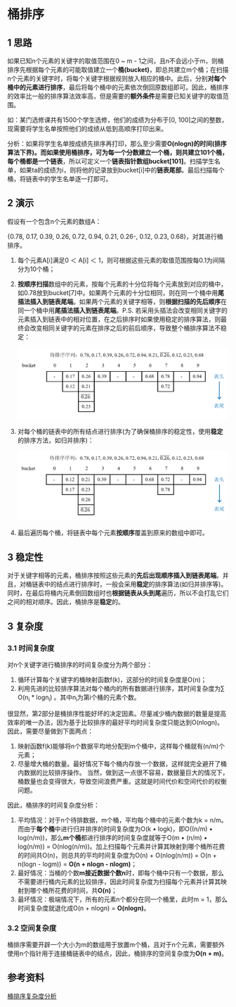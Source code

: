 # 桶排序

## 1 思路

如果已知n个元素的关键字的取值范围在0 ~ m - 1之间，且n不会远小于m，则桶排序先根据每个元素的可能取值建立一个**桶(bucket)**，即总共建立m个桶；在扫描n个元素的关键字时，将每个关键字根据规则放入相应的桶中。此后，分别**对每个桶中的元素进行排序**，最后将每个桶中的元素依次倒回原数组即可。因此，桶排序的效率比一般的排序算法效率高，但是需要的**额外条件**是需要已知关键字的取值范围。

如：某门选修课共有1500个学生选修，他们的成绩为分布于[0, 100]之间的整数，现需要将学生名单按照他们的成绩从低到高顺序打印出来。

分析：如果将学生名单按成绩先排序再打印，那么至少需要**O(nlogn)**的时间(排序算法下界)。而如果使用桶排序，可为每一个分数建立一个桶，则共建立101个桶，每个桶都是一个**链表**，所以可定义一个**链表指针数组bucket[101]**。扫描学生名单，如果ta的成绩为i，则将他的记录放到bucket[i]中的**链表尾部**。最后扫描每个桶，将链表中的学生名单逐一打即可。

## 2 演示

假设有一个包含n个元素的数组A：

{0.78, 0.17, 0.39, 0.26, 0.72, 0.94, 0.21, 0.26-, 0.12, 0.23, 0.68}，对其进行桶排序。

1. 每个元素A[i]满足0 ＜ A[i] ＜ 1，则可根据这些元素的取值范围按每0.1为间隔分为10个桶；

2. **按顺序扫描**数组中的元素，按每个元素的十分位将每个元素放到对应的桶中，如0.78放到bucket[7]中。如果两个元素的十分位相同，则在同一个桶中用**尾插法插入到链表尾端**。如果两个元素的关键字相等，则**根据扫描的先后顺序**在同一个桶中用**尾插法插入到链表尾端**。P.S. 若采用头插法会改变相同关键字的元素插入到链表中的相对位置，在之后排序时如果使用稳定的排序算法，则最终会改变相同关键字的元素在排序之后的前后顺序，导致整个桶排序算法不稳定：

   ![排序-1](images/排序-1.png)

3. 对每个桶的链表中的所有结点进行排序(为了确保桶排序的稳定性，使用**稳定**的排序方法，如归并排序)：

   ![排序-2](images/排序-2.png)

4. 最后遍历每个桶，将链表中每个元素**按顺序**覆盖到原来的数组中即可。

## 3 稳定性

对于关键字相等的元素，桶排序按照这些元素的**先后出现顺序插入到链表尾端**。并且，对桶链表中的结点进行排序时，一般会采用**稳定**的排序算法(如归并排序等)。同时，在最后将桶内元素倒回数组时也**根据链表从头到尾**遍历，所以不会打乱它们之间的相对顺序。因此，桶排序是**稳定**的。

## 3 复杂度

### 3.1 时间复杂度

对n个关键字进行桶排序的时间复杂度分为两个部分：

1. 循环计算每个关键字的桶映射函数f(k)，这部分的时间复杂度是O(n)；
2. 利用先进的比较排序算法对每个桶内的所有数据进行排序，其时间复杂度为∑ O(n<sub>i</sub> * logn<sub>i</sub>) 。其中n<sub>i</sub>为第i个桶的元素个数。

很显然，第2部分是桶排序性能好坏的决定因素。尽量减少桶内数据的数量是提高效率的唯一办法，因为基于比较排序的最好平均时间复杂度只能达到O(nlogn)。因此，需要尽量做到下面两点：

1. 映射函数f(k)能够将n个数据平均地分配到m个桶中，这样每个桶就有(n/m)个元素；
2. 尽量增大桶的数量。最好情况下每个桶内存放一个数据，这样就完全避开了桶内数据的比较排序操作。 当然，做到这一点很不容易，数据量巨大的情况下，桶数量也会变得很大，导致空间浪费严重。这就是时间代价和空间代价的权衡问题。

因此，桶排序的时间复杂度分析：

1. 平均情况：对于n个待排数据，m个桶，平均每个桶中的元素个数为k = n/m。而由于**每个桶**中进行归并排序的时间复杂度为O(k • logk)，即O((n/m) • log(n/m))，那么**m个桶**都进行排序的时间复杂度就等于O(m • (n/m) • log(n/m)) = O(nlog(n/m))。加上扫描每个元素并计算其映射到哪个桶所花费的时间共O(n)，则总共的平均时间复杂度为O(n) + O(nlog(n/m)) = O(n + n(logn - logm)) = **O(n + nlogn - nlogm)**；
2. 最好情况：当桶的个数**m接近数据个数n**时，即每个桶中只有一个数据，那么不需要进行桶内元素的比较排序，因此时间复杂度为扫描每个元素并计算其映射到哪个桶所花费的时间，共**O(n)**；
3. 最坏情况：极端情况下，所有的元素n个都分在同一个桶里，此时m = 1，那么时间复杂度就退化成O(n + nlogn) = **O(nlogn)**。

### 3.2 空间复杂度

桶排序需要开辟一个大小为m的数组用于放置m个桶，且对于n个元素，需要额外使用n个指针用于连接桶链表中的结点，因此，桶排序的空间复杂度为**O(n + m)**。

## 参考资料

[桶排序复杂度分析](https://baike.baidu.com/item/%E6%A1%B6%E6%8E%92%E5%BA%8F/4973777?fr=kg_qa#3)